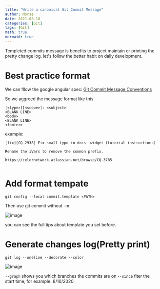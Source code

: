 ```yaml
---
title: "Write a canonical Git Commit Message"
author: Morse
date: 2021-08-10
categories: [Git]
tags: [Git]
math: true
mermaid: true
---
```


Templeted commits message is benefits to project maintain or printing the pretty change log. let's follow the better habit on daily development.

<h1>Best practice format</h1>

We can fllow the google angular spec:
[Git Commit Message Conventions](https://docs.google.com/document/d/1QrDFcIiPjSLDn3EL15IJygNPiHORgU1_OOAqWjiDU5Y/edit#)

So we aggreed the message format like this.

```
[<type>][<scope>]: <subject>
<BLANK LINE>
<body>
<BLANK LINE>
<footer>
```

example:

```
[fix][CQ-2938] Fix small typo in docs  widget (tutorial instructions)

Rename the iVars to remove the common prefix.

https://celernetwork.atlassian.net/browse/CQ-3785
 
```

<h1>Add format tempate</h1>

`git config --local commit.template <PATH>`

Then use git commit without -m

![image](https://user-images.githubusercontent.com/6038077/130358497-7b76ce89-cdd3-4d24-b90f-65814d55bbb2.png)

you can see the full tips about template you set before.


<h1>Generate changes log(Pretty print)</h1>

```git log --oneline --decorate --color```

![image](https://user-images.githubusercontent.com/6038077/130358720-17e0249d-98c9-497c-9833-f217634fa678.png)


`--graph` shows you which branches the commits are on
`--since` fiter the start time, for example: 8/10/2020